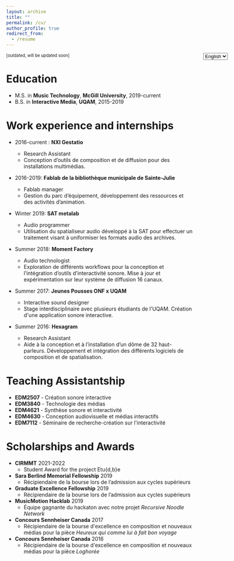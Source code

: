```yaml
---
layout: archive
title: ""
permalink: /cv/
author_profile: true
redirect_from:
  - /resume
---
```


<html>
<head>
<style>
.custom-select 
    {
    position: absolute;
    right: 0;
}
</style>
</head>
<body>
<div class="custom-select" style="width:200px;">
  <select id="langselector" onchange="loadlang()">
    <option value="en">English</option>
    <option value="fr">French</option>
  </select>
</div>
<p></p>
</body>
</html>

<p style="font-size:80%;">[outdated, will be updated soon]</p>

Education
======
* M.S. in **Music Technology**, **McGill University**, 2019-current
* B.S. in **Interactive Media**, **UQAM**, 2015-2019


Work experience and internships
======
* 2016-current : **NXI Gestatio**
  * Research Assistant
  * Conception d’outils de composition et de diffusion pour des installations multimédias.

* 2016-2019: **Fablab de la bibliothèque municipale de Sainte-Julie**
  * Fablab manager
  * Gestion du parc d’équipement, développement des ressources et des activités d’animation.

* Winter 2019: **SAT metalab**
  * Audio programmer
  * Utilisation du spatialiseur audio développé à la SAT pour effectuer un traitement visant à uniformiser les formats audio des archives.

* Summer 2018: **Moment Factory**
  * Audio technologist
  * Exploration de différents workflows pour la conception et l’intégration d’outils d’interactivité 		sonore. Mise à jour et expérimentation sur leur système de diffusion 16 canaux.

* Summer 2017: **Jeunes Pousses ONF x UQAM**
  * Interactive sound designer
  * Stage interdisciplinaire avec plusieurs étudiants de l'UQAM. Création d'une application sonore interactive.

* Summer 2016: **Hexagram**
  * Research Assistant
  * Aide à la conception et à l’installation d’un dôme de 32 haut-parleurs. Développement et intégration des différents logiciels de composition et de spatialisation.

Teaching Assistantship
======
* **EDM2507** - Création sonore interactive
* **EDM3840** - Technologie des médias
* **EDM4621** - Synthèse sonore et interactivité
* **EDM4630** - Conception audiovisuelle et médias interactifs
* **EDM7112** - Séminaire de recherche-création sur l'interactivité

Scholarships and Awards
======
* **CIRMMT** 2021-2022
  * Student Award for the project Etu{d,b}e
* **Sara Berlind Memorial Fellowship** 2019
	* Récipiendaire de la bourse lors de l’admission aux cycles supérieurs	
* **Graduate Excellence Fellowship** 2019
  * Récipiendaire de la bourse lors de l’admission aux cycles supérieurs
* **MusicMotion Hacklab** 2019
  * Équipe gagnante du hackaton avec notre projet *Recursive Noodle Network*
* **Concours Sennheiser Canada** 2017
  * Récipiendaire de la bourse d'excellence en composition et nouveaux médias pour la pièce *Heureux qui comme lui à fait bon voyage*
* **Concours Sennheiser Canada** 2016
	* Récipiendaire de la bourse d'excellence en composition et nouveaux médias pour la pièce *Loghorée*



<!-- Skills
======
* Maitrise des environnements de programmation audio tel Max/MSP, Pure Data, Supercollider, and Reaktor
* Good knowledge of various DAW like Ableton Live, Reaper, and Pro Tools
* Experience with different systems and tools for multicanal audio spatialisation 
* Knowledge of management tools like Git, and Jira
* Basis in acoustic and digital signal processing -->



